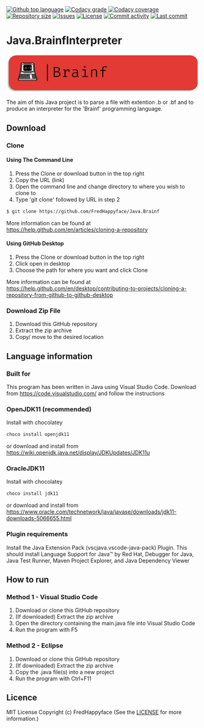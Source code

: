 
<p float="left">
<a href="../../"><img src="https://img.shields.io/github/languages/top/FredHappyface/Java.BrainfInterpreter.svg?style=flat-square" alt="Github top language"></a>
<a href="https://www.codacy.com/manual/FredHappyface/Java.BrainfInterpreter"><img src="https://img.shields.io/codacy/grade/2dab8f7a04184d8d87622461184df74f.svg?style=flat-square" alt="Codacy grade"></a>
<a href="https://www.codacy.com/manual/FredHappyface/Java.BrainfInterpreter"><img src="https://img.shields.io/codacy/coverage/2dab8f7a04184d8d87622461184df74f.svg?style=flat-square" alt="Codacy coverage"></a>
<a href="../../"><img src="https://img.shields.io/github/repo-size/FredHappyface/Java.BrainfInterpreter.svg?style=flat-square" alt="Repository size"></a>
<a href="../../issues"><img src="https://img.shields.io/github/issues/FredHappyface/Java.BrainfInterpreter.svg?style=flat-square" alt="Issues"></a>
<a href="/LICENSE.md"><img src="https://img.shields.io/github/license/FredHappyface/Java.BrainfInterpreter.svg?style=flat-square" alt="License"></a>
<a href="../../commits/master"><img src="https://img.shields.io/github/commit-activity/m/FredHappyface/Java.BrainfInterpreter.svg?style=flat-square" alt="Commit activity"></a>
<a href="../../commits/master"><img src="https://img.shields.io/github/last-commit/FredHappyface/Java.BrainfInterpreter.svg?style=flat-square" alt="Last commit"></a>
</p>

# Java.BrainfInterpreter

<img src="readme-assets/icons/name.png" alt="Project Icon" width="750">

The aim of this Java project is to parse a file with extention .b or .bf and to
produce an interpreter for the 'Brainf' programming language.

## Download
### Clone
#### Using The Command Line
1. Press the Clone or download button in the top right
2. Copy the URL (link)
3. Open the command line and change directory to where you wish to
clone to
4. Type 'git clone' followed by URL in step 2
```bash
$ git clone https://github.com/FredHappyface/Java.Brainf
```

More information can be found at
<https://help.github.com/en/articles/cloning-a-repository>

#### Using GitHub Desktop
1. Press the Clone or download button in the top right
2. Click open in desktop
3. Choose the path for where you want and click Clone

More information can be found at
<https://help.github.com/en/desktop/contributing-to-projects/cloning-a-repository-from-github-to-github-desktop>

### Download Zip File

1. Download this GitHub repository
2. Extract the zip archive
3. Copy/ move to the desired location


## Language information
### Built for
This program has been written in Java using Visual Studio Code.
Download from <https://code.visualstudio.com/> and follow the instructions
### OpenJDK11 (recommended)
Install with chocolatey
```powershell
choco install openjdk11
```
or download and install from
<https://wiki.openjdk.java.net/display/JDKUpdates/JDK11u>
### OracleJDK11
Install with chocolatey
```powershell
choco install jdk11
```
or download and install from
<https://www.oracle.com/technetwork/java/javase/downloads/jdk11-downloads-5066655.html>
### Plugin requirements
Install the Java Extension Pack (vscjava.vscode-java-pack) Plugin. This should
install Language Support for Java™ by Red Hat, Debugger for Java, Java Test
Runner, Maven Project Explorer, and Java Dependency Viewer
## How to run
### Method 1 - Visual Studio Code
1. Download or clone this GitHub repository
2. (If downloaded) Extract the zip archive
3. Open the directory containing the main.java file into Visual Studio Code
4. Run the program with F5
### Method 2 - Eclipse
1. Download or clone this GitHub repository
2. (If downloaded) Extract the zip archive
3. Copy the .java file(s) into a new project
4. Run the program with Ctrl+F11


## Licence
MIT License
Copyright (c) FredHappyface
(See the [LICENSE](/LICENSE.md) for more information.)

